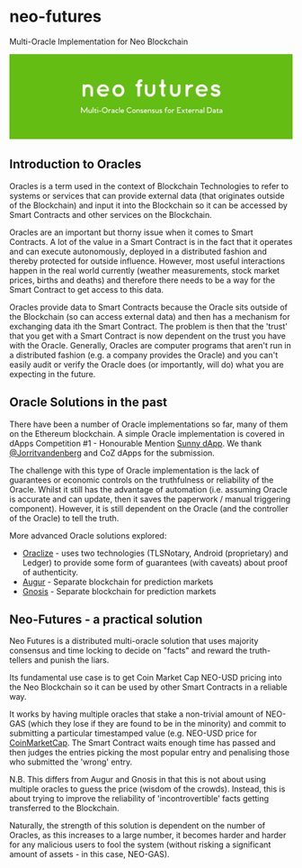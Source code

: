 # neo-futures
Multi-Oracle Implementation for Neo Blockchain

![NEO Futures logo](neo-futures.JPG)

## Introduction to Oracles
Oracles is a term used in the context of Blockchain Technologies to refer to systems or services that can provide external data (that originates outside of the Blockchain) and input it into the Blockchain so it can be accessed by Smart Contracts and other services on the Blockchain.

Oracles are an important but thorny issue when it comes to Smart Contracts. A lot of the value in a Smart Contract is in the fact that it operates and can execute autonomously, deployed in a distributed fashion and thereby protected for outside influence. However, most useful interactions happen in the real world currently (weather measurements, stock market prices, births and deaths) and therefore there needs to be a way for the Smart Contract to get access to this data.

Oracles provide data to Smart Contracts because the Oracle sits outside of the Blockchain (so can access external data) and then has a mechanism for exchanging data ith the Smart Contract. The problem is then that the 'trust' that you get with a Smart Contract is now dependent on the trust you have with the Oracle. Generally, Oracles are computer programs that aren't run in a distributed fashion (e.g. a company provides the Oracle) and you can't easily audit or verify the Oracle does (or importantly, will do) what you are expecting in the future.

## Oracle Solutions in the past
There have been a number of Oracle implementations so far, many of them on the Ethereum blockchain. A simple Oracle implementation is covered in dApps Competition #1 - Honourable Mention [Sunny dApp](https://github.com/JorritvandenBerg/sunny-dapp). We thank [@Jorritvandenberg](https://github.com/JorritvandenBerg) and CoZ dApps for the submission.

The challenge with this type of Oracle implementation is the lack of guarantees or economic controls on the truthfulness or reliability of the Oracle. Whilst it still has the advantage of automation (i.e. assuming Oracle is accurate and can update, then it saves the paperwork / manual triggering component). However, it is still dependent on the Oracle (and the controller of the Oracle) to tell the truth.

More advanced Oracle solutions explored:
- [Oraclize](http://www.oraclize.it) - uses two technologies (TLSNotary, Android (proprietary) and Ledger) to provide some form of guarantees (with caveats) about proof of authenticity.
- [Augur](http://www.augur.net) - Separate blockchain for prediction markets
- [Gnosis](https://gnosis.pm) - Separate blockchain for prediction markets

## Neo-Futures - a practical solution
Neo Futures is a distributed multi-oracle solution that uses majority consensus and time locking to decide on "facts" and reward the truth-tellers and punish the liars.

Its fundamental use case is to get Coin Market Cap NEO-USD pricing into the Neo Blockchain so it can be used by other Smart Contracts in a reliable way.

It works by having multiple oracles that stake a non-trivial amount of NEO-GAS (which they lose if they are found to be in the minority) and commit to submitting a particular timestamped value (e.g. NEO-USD price for [CoinMarketCap](https://coinmarketcap.com/currencies/neo/). The Smart Contract waits enough time has passed and then judges the entries picking the most popular entry and penalising those who submitted the 'wrong' entry.

N.B. This differs from Augur and Gnosis in that this is not about using multiple oracles to guess the price (wisdom of the crowds). Instead, this is about trying to improve the reliability of 'incontrovertible' facts getting transferred to the Blockchain.

Naturally, the strength of this solution is dependent on the number of Oracles, as this increases to a large number, it becomes harder and harder for any malicious users to fool the system (without risking a significant amount of assets - in this case, NEO-GAS).
